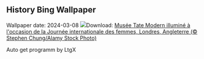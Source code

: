 ## History Bing Wallpaper
Wallpaper date: 2024-03-08
![](https://www.bing.com/th?id=OHR.TateLightUp_FR-FR0418217610_UHD.jpg&w=1000)Download: [Musée Tate Modern illuminé à l'occasion de la Journée internationale des femmes, Londres, Angleterre (© Stephen Chung/Alamy Stock Photo)](https://www.bing.com/th?id=OHR.TateLightUp_FR-FR0418217610_UHD.jpg)

Auto get programm by LtgX
